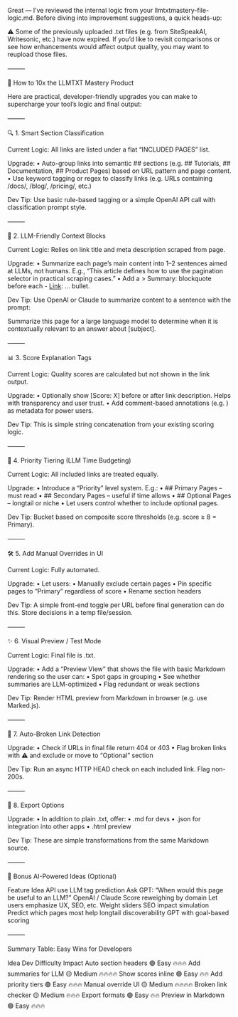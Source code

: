 Great — I’ve reviewed the internal logic from your llmtxtmastery-file-logic.md. Before diving into improvement suggestions, a quick heads-up:

⚠️ Some of the previously uploaded .txt files (e.g. from SiteSpeakAI, Writesonic, etc.) have now expired. If you’d like to revisit comparisons or see how enhancements would affect output quality, you may want to reupload those files.

⸻

🧠 How to 10x the LLMTXT Mastery Product

Here are practical, developer-friendly upgrades you can make to supercharge your tool’s logic and final output:

⸻

🔍 1. Smart Section Classification

Current Logic: All links are listed under a flat “INCLUDED PAGES” list.

Upgrade:
	•	Auto-group links into semantic ## sections (e.g. ## Tutorials, ## Documentation, ## Product Pages) based on URL pattern and page content.
	•	Use keyword tagging or regex to classify links (e.g. URLs containing /docs/, /blog/, /pricing/, etc.)

Dev Tip: Use basic rule-based tagging or a simple OpenAI API call with classification prompt style.

⸻

🧠 2. LLM-Friendly Context Blocks

Current Logic: Relies on link title and meta description scraped from page.

Upgrade:
	•	Summarize each page’s main content into 1–2 sentences aimed at LLMs, not humans. E.g., “This article defines how to use the pagination selector in practical scraping cases.”
	•	Add a > Summary: blockquote before each - [Link](URL): … bullet.

Dev Tip: Use OpenAI or Claude to summarize content to a sentence with the prompt:

Summarize this page for a large language model to determine when it is contextually relevant to an answer about [subject].

⸻

📊 3. Score Explanation Tags

Current Logic: Quality scores are calculated but not shown in the link output.

Upgrade:
	•	Optionally show [Score: X] before or after link description. Helps with transparency and user trust.
	•	Add comment-based annotations (e.g. <!-- Relevance: High | UX: Medium -->) as metadata for power users.

Dev Tip: This is simple string concatenation from your existing scoring logic.

⸻

🚦 4. Priority Tiering (LLM Time Budgeting)

Current Logic: All included links are treated equally.

Upgrade:
	•	Introduce a “Priority” level system. E.g.:
	•	## Primary Pages – must read
	•	## Secondary Pages – useful if time allows
	•	## Optional Pages – longtail or niche
	•	Let users control whether to include optional pages.

Dev Tip: Bucket based on composite score thresholds (e.g. score ≥ 8 = Primary).

⸻

🛠️ 5. Add Manual Overrides in UI

Current Logic: Fully automated.

Upgrade:
	•	Let users:
	•	Manually exclude certain pages
	•	Pin specific pages to “Primary” regardless of score
	•	Rename section headers

Dev Tip: A simple front-end toggle per URL before final generation can do this. Store decisions in a temp file/session.

⸻

✨ 6. Visual Preview / Test Mode

Current Logic: Final file is .txt.

Upgrade:
	•	Add a “Preview View” that shows the file with basic Markdown rendering so the user can:
	•	Spot gaps in grouping
	•	See whether summaries are LLM-optimized
	•	Flag redundant or weak sections

Dev Tip: Render HTML preview from Markdown in browser (e.g. use Marked.js).

⸻

📡 7. Auto-Broken Link Detection

Upgrade:
	•	Check if URLs in final file return 404 or 403
	•	Flag broken links with ⚠️ and exclude or move to “Optional” section

Dev Tip: Run an async HTTP HEAD check on each included link. Flag non-200s.

⸻

🚀 8. Export Options

Upgrade:
	•	In addition to plain .txt, offer:
	•	.md for devs
	•	.json for integration into other apps
	•	.html preview

Dev Tip: These are simple transformations from the same Markdown source.

⸻

🧩 Bonus AI-Powered Ideas (Optional)

Feature	Idea	API use
LLM tag prediction	Ask GPT: “When would this page be useful to an LLM?”	OpenAI / Claude
Score reweighing by domain	Let users emphasize UX, SEO, etc.	Weight sliders
SEO impact simulation	Predict which pages most help longtail discoverability	GPT with goal-based scoring


⸻

Summary Table: Easy Wins for Developers

Idea	Dev Difficulty	Impact
Auto section headers	🟢 Easy	🔥🔥🔥
Add summaries for LLM	🟡 Medium	🔥🔥🔥🔥
Show scores inline	🟢 Easy	🔥🔥
Add priority tiers	🟢 Easy	🔥🔥🔥
Manual override UI	🟡 Medium	🔥🔥🔥🔥
Broken link checker	🟡 Medium	🔥🔥🔥
Export formats	🟢 Easy	🔥🔥
Preview in Markdown	🟢 Easy	🔥🔥🔥


